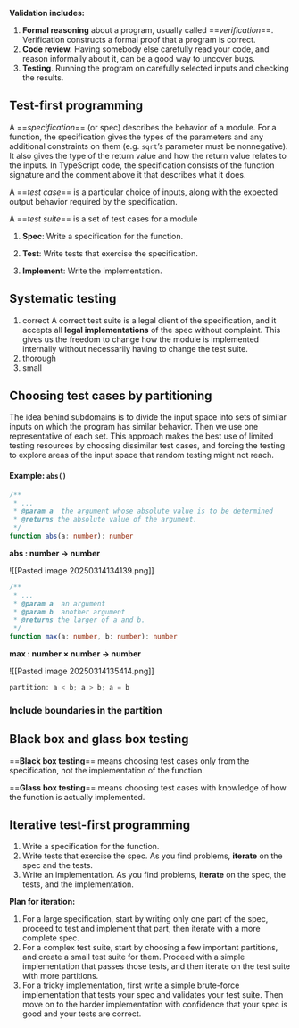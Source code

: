 
**Validation includes:**
1. **Formal reasoning** about a program, usually called ==_verification_==. Verification constructs a formal proof that a program is correct.
2. **Code review.** Having somebody else carefully read your code, and reason informally about it, can be a good way to uncover bugs.
3. **Testing**. Running the program on carefully selected inputs and checking the results.


## Test-first programming

  
A ==_specification_== (or spec) describes the behavior of a module. For a function, the specification gives the types of the parameters and any additional constraints on them (e.g. `sqrt`’s parameter must be nonnegative). It also gives the type of the return value and how the return value relates to the inputs. In TypeScript code, the specification consists of the function signature and the comment above it that describes what it does.

  
A ==_test case_== is a particular choice of inputs, along with the expected output behavior required by the specification.

A ==_test suite_== is a set of test cases for a module

1. **Spec**: Write a specification for the function.  
    
2. **Test**: Write tests that exercise the specification.  

3. **Implement**: Write the implementation.  


##   Systematic testing
1. correct 
		A correct test suite is a legal client of the specification, and it accepts all **legal implementations** of the spec without complaint. This gives us the freedom to change how the module is implemented internally without necessarily having to change the test suite.
2. thorough
3. small


## Choosing test cases by partitioning
  
The idea behind subdomains is to divide the input space into sets of similar inputs on which the program has similar behavior. Then we use one representative of each set. This approach makes the best use of limited testing resources by choosing dissimilar test cases, and forcing the testing to explore areas of the input space that random testing might not reach.

####   Example: `abs()`
```ts
/**
 * ...
 * @param a  the argument whose absolute value is to be determined
 * @returns the absolute value of the argument.
 */
function abs(a: number): number
```

**abs : number → number**

![[Pasted image 20250314134139.png]]

```ts
/**
 * ...
 * @param a  an argument
 * @param b  another argument
 * @returns the larger of a and b.
 */
function max(a: number, b: number): number
```

**max : number × number → number**

![[Pasted image 20250314135414.png]]
```ts
partition: a < b; a > b; a = b
```

### Include boundaries in the partition

## Black box and glass box testing

==**Black box testing**== means choosing test cases only from the specification, not the implementation of the function.

==**Glass box testing**== means choosing test cases with knowledge of how the function is actually implemented.

## Iterative test-first programming

1.   Write a specification for the function.
2.  Write tests that exercise the spec. As you find problems, **iterate** on the spec and the tests.
3.  Write an implementation. As you find problems, **iterate** on the spec, the tests, and the implementation.

**Plan for iteration:**
1. For a large specification, start by writing only one part of the spec, proceed to test and implement that part, then iterate with a more complete spec.
2. For a complex test suite, start by choosing a few important partitions, and create a small test suite for them. Proceed with a simple implementation that passes those tests, and then iterate on the test suite with more partitions.
3. For a tricky implementation, first write a simple brute-force implementation that tests your spec and validates your test suite. Then move on to the harder implementation with confidence that your spec is good and your tests are correct.
